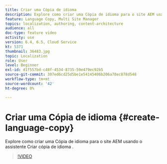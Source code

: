 ```yaml
---
title: Criar uma Cópia de idioma
description: Explore como criar uma Cópia de idioma para o site AEM usando o assistente Criar cópia de idioma .
feature: Language Copy, Multi Site Manager
topics: localization, authoring, content-architecture
audience: all
doc-type: feature video
activity: use
version: 6.4, 6.5, Cloud Service
kt: 5371
thumbnail: 36483.jpg
topic: Localization
role: User
level: Beginner
exl-id: d1f557bd-c48f-4534-8735-59e479ec92b5
source-git-commit: 307ed6cd25d5be1e54145406b206a78ec878d548
workflow-type: tm+mt
source-wordcount: '42'
ht-degree: 0%

---
```


# Criar uma Cópia de idioma {#create-language-copy}

Explore como criar uma Cópia de idioma para o site AEM usando o assistente Criar cópia de idioma .

>[!VIDEO](https://video.tv.adobe.com/v/36483?quality=12&learn=on)

